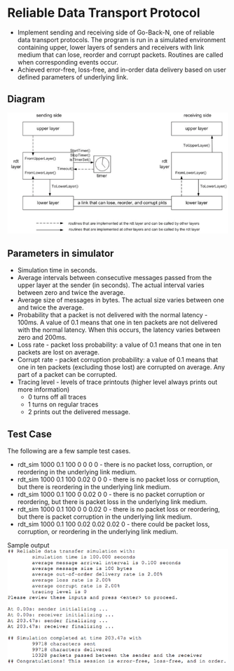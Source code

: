 # Reliable Data Transport Protocol
* Implement sending and receiving side of Go-Back-N, one of reliable data transport protocols. The program is run in a simulated environment containing upper, lower layers of senders and receivers with link medium that can lose, reorder and corrupt packets. Routines are called when corresponding events occur.
* Achieved error-free, loss-free, and in-order data delivery based on user defined parameters of underlying link. 

## Diagram
![](img/diagram.png)

## Parameters in simulator
* Simulation time in seconds.
* Average intervals between consecutive messages passed from the upper layer at the sender (in seconds). The actual interval varies between zero and twice the average.
* Average size of messages in bytes. The actual size varies between one and twice the average.
* Probability that a packet is not delivered with the normal latency - 100ms. A value of 0.1 means that one in ten packets are not delivered with the normal latency. When this occurs, the latency varies between zero and 200ms.
* Loss rate - packet loss probability: a value of 0.1 means that one in ten packets are lost on average.
* Corrupt rate - packet corruption probability: a value of 0.1 means that one in ten packets (excluding those lost) are corrupted on average. Any part of a packet can be corrupted.
* Tracing level - levels of trace printouts (higher level always prints out more information)
  * 0 turns off all traces
  * 1 turns on regular traces
  * 2 prints out the delivered message. 

## Test Case
The following are a few sample test cases. 
* rdt_sim 1000 0.1 100 0 0 0 0 - there is no packet loss, corruption, or reordering in the underlying link medium.
* rdt_sim 1000 0.1 100 0.02 0 0 0 - there is no packet loss or corruption, but there is reordering in the underlying link medium.
* rdt_sim 1000 0.1 100 0 0.02 0 0 - there is no packet corruption or reordering, but there is packet loss in the underlying link medium. 
* rdt_sim 1000 0.1 100 0 0 0.02 0 - there is no packet loss or reordering, but there is packet corruption in the underlying link medium. 
* rdt_sim 1000 0.1 100 0.02 0.02 0.02 0 - there could be packet loss, corruption, or reordering in the underlying link medium.

Sample output
![](img/output.png)